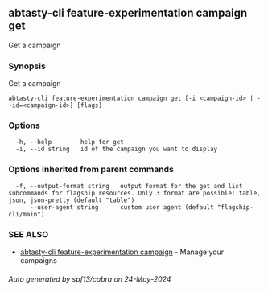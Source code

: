 ## abtasty-cli feature-experimentation campaign get

Get a campaign

### Synopsis

Get a campaign

```
abtasty-cli feature-experimentation campaign get [-i <campaign-id> | --id=<campaign-id>] [flags]
```

### Options

```
  -h, --help        help for get
  -i, --id string   id of the campaign you want to display
```

### Options inherited from parent commands

```
  -f, --output-format string   output format for the get and list subcommands for flagship resources. Only 3 format are possible: table, json, json-pretty (default "table")
      --user-agent string      custom user agent (default "flagship-cli/main")
```

### SEE ALSO

* [abtasty-cli feature-experimentation campaign](abtasty-cli_feature-experimentation_campaign.md)	 - Manage your campaigns

###### Auto generated by spf13/cobra on 24-May-2024

